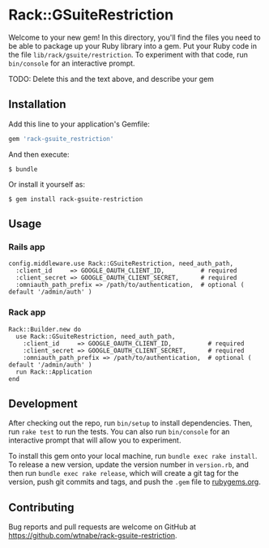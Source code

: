 # Rack::GSuiteRestriction

Welcome to your new gem! In this directory, you'll find the files you need to be able to package up your Ruby library into a gem. Put your Ruby code in the file `lib/rack/gsuite/restriction`. To experiment with that code, run `bin/console` for an interactive prompt.

TODO: Delete this and the text above, and describe your gem

## Installation

Add this line to your application's Gemfile:

```ruby
gem 'rack-gsuite_restriction'
```

And then execute:

    $ bundle

Or install it yourself as:

    $ gem install rack-gsuite-restriction

## Usage

### Rails app

```
config.middleware.use Rack::GSuiteRestriction, need_auth_path,
  :client_id     => GOOGLE_OAUTH_CLIENT_ID,          # required
  :client_secret => GOOGLE_OAUTH_CLIENT_SECRET,      # required
  :omniauth_path_prefix => /path/to/authentication,  # optional ( default '/admin/auth' )
```

### Rack app

```
Rack::Builder.new do
  use Rack::GSuiteRestriction, need_auth_path,
    :client_id     => GOOGLE_OAUTH_CLIENT_ID,          # required
    :client_secret => GOOGLE_OAUTH_CLIENT_SECRET,      # required
    :omniauth_path_prefix => /path/to/authentication,  # optional ( default '/admin/auth' )
  run Rack::Application
end
```

## Development

After checking out the repo, run `bin/setup` to install dependencies. Then, run `rake test` to run the tests. You can also run `bin/console` for an interactive prompt that will allow you to experiment.

To install this gem onto your local machine, run `bundle exec rake install`. To release a new version, update the version number in `version.rb`, and then run `bundle exec rake release`, which will create a git tag for the version, push git commits and tags, and push the `.gem` file to [rubygems.org](https://rubygems.org).

## Contributing

Bug reports and pull requests are welcome on GitHub at https://github.com/wtnabe/rack-gsuite-restriction.
